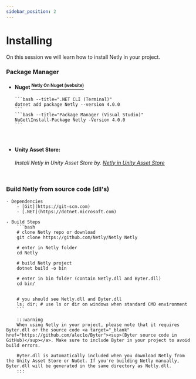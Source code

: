 ```yaml
---
sidebar_position: 2
---
```


# Installing

On this session we will learn how to install Netly in your project.

### Package Manager

-   #### Nuget <a target="_blank" href="https://nuget.org/packages/Netly"><sup>Netly On Nuget (website)</sup></a>

        ```bash --title=".NET CLI (Terminal)"
        dotnet add package Netly --version 4.0.0
        ```
        ```bash --title="Package Manager (Visual Studio)"
        NuGet\Install-Package Netly -Version 4.0.0
        ```

<br/>

-   #### Unity Asset Store:
    _Install Netly in Unity Asset Store by. [Netly in Unity Asset Store](https://assetstore.unity.com/packages/tools/network/225473)_

<br/>

### Build Netly from source code (dll's)

    - Dependencies
        - [Git](https://git-scm.com)
        - [.NET](https://dotnet.microsoft.com)

    - Build Steps
        ```bash
        # clone Netly repo or download
        git clone https://github.com/Netly/Netly Netly

        # enter in Netly folder
        cd Netly

        # build Netly project
        dotnet build -o bin

        # enter in bin folder (contain Netly.dll and Byter.dll)
        cd bin/


        # you should see Netly.dll and Byter.dll
        ls; dir; # use ls or dir on windows when standard CMD environment
        ```

        :::warning
        When using Netly in your project, please note that it requires Byter.dll or the source code <a target="_blank" href="https://github.com/alec1o/Byter"><sup>(Byter source code in GitHub)</sup></a>. Make sure to include Byter in your project to avoid build errors.

        Byter.dll is automatically included when you download Netly from the Unity Asset Store or NuGet. If you're building Netly manually, Byter.dll will be generated in the same directory as Netly.dll.
        :::
